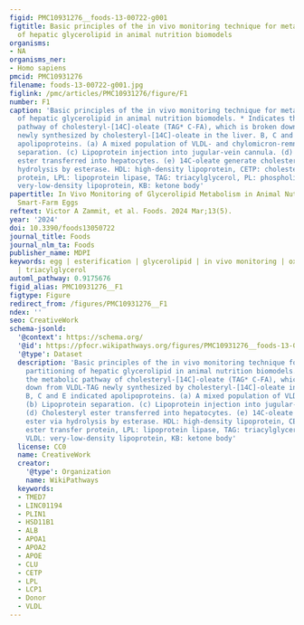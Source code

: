 ```yaml
---
figid: PMC10931276__foods-13-00722-g001
figtitle: Basic principles of the in vivo monitoring technique for metabolic partitioning
  of hepatic glycerolipid in animal nutrition biomodels
organisms:
- NA
organisms_ner:
- Homo sapiens
pmcid: PMC10931276
filename: foods-13-00722-g001.jpg
figlink: /pmc/articles/PMC10931276/figure/F1
number: F1
caption: 'Basic principles of the in vivo monitoring technique for metabolic partitioning
  of hepatic glycerolipid in animal nutrition biomodels. * Indicates the metabolic
  pathway of cholesteryl-[14C]-oleate (TAG* C-FA), which is broken down from VLDL-TAG
  newly synthesized by cholesteryl-[14C]-oleate in the liver. B, C and E indicated
  apolipoproteins. (a) A mixed population of VLDL- and chylomicron-remnants. (b) Lipoprotein
  separation. (c) Lipoprotein injection into jugular-vein cannula. (d) Cholesteryl
  ester transferred into hepatocytes. (e) 14C-oleate generate cholesteryl ester via
  hydrolysis by esterase. HDL: high-density lipoprotein, CETP: cholesteryl ester transfer
  protein, LPL: lipoprotein lipase, TAG: triacylglycerol, PL: phospholipid, VLDL:
  very-low-density lipoprotein, KB: ketone body'
papertitle: In Vivo Monitoring of Glycerolipid Metabolism in Animal Nutrition Biomodel-Fed
  Smart-Farm Eggs
reftext: Victor A Zammit, et al. Foods. 2024 Mar;13(5).
year: '2024'
doi: 10.3390/foods13050722
journal_title: Foods
journal_nlm_ta: Foods
publisher_name: MDPI
keywords: egg | esterification | glycerolipid | in vivo monitoring | oxidation | phospholipid
  | triacylglycerol
automl_pathway: 0.9175676
figid_alias: PMC10931276__F1
figtype: Figure
redirect_from: /figures/PMC10931276__F1
ndex: ''
seo: CreativeWork
schema-jsonld:
  '@context': https://schema.org/
  '@id': https://pfocr.wikipathways.org/figures/PMC10931276__foods-13-00722-g001.html
  '@type': Dataset
  description: 'Basic principles of the in vivo monitoring technique for metabolic
    partitioning of hepatic glycerolipid in animal nutrition biomodels. * Indicates
    the metabolic pathway of cholesteryl-[14C]-oleate (TAG* C-FA), which is broken
    down from VLDL-TAG newly synthesized by cholesteryl-[14C]-oleate in the liver.
    B, C and E indicated apolipoproteins. (a) A mixed population of VLDL- and chylomicron-remnants.
    (b) Lipoprotein separation. (c) Lipoprotein injection into jugular-vein cannula.
    (d) Cholesteryl ester transferred into hepatocytes. (e) 14C-oleate generate cholesteryl
    ester via hydrolysis by esterase. HDL: high-density lipoprotein, CETP: cholesteryl
    ester transfer protein, LPL: lipoprotein lipase, TAG: triacylglycerol, PL: phospholipid,
    VLDL: very-low-density lipoprotein, KB: ketone body'
  license: CC0
  name: CreativeWork
  creator:
    '@type': Organization
    name: WikiPathways
  keywords:
  - TMED7
  - LINC01194
  - PLIN1
  - HSD11B1
  - ALB
  - APOA1
  - APOA2
  - APOE
  - CLU
  - CETP
  - LPL
  - LCP1
  - Donor
  - VLDL
---
```

